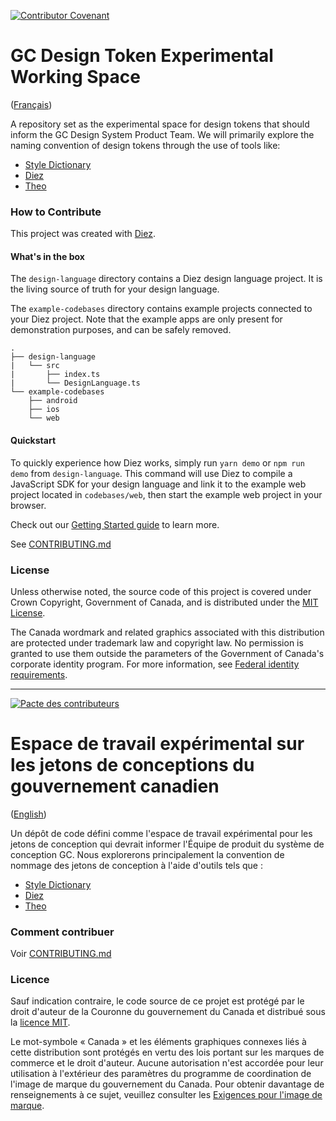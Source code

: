 [![Contributor Covenant](https://img.shields.io/badge/Contributor%20Covenant-v1.4%20adopted-ff69b4.svg)](CODE_OF_CONDUCT.md)

# GC Design Token Experimental Working Space

([Français](#espace-de-travail-experimental-sur-les-jetons-de-conceptions-du-gouvernement-canadien))

A repository set as the experimental space for design tokens that should inform the GC Design System Product Team. We will primarily explore the naming convention of design tokens through the use of tools like:
* [Style Dictionary](https://amzn.github.io/style-dictionary)
* [Diez](https://diez.org/)
* [Theo](https://github.com/salesforce-ux/theo)

### How to Contribute

This project was created with [Diez](https://diez.org).

#### What's in the box

The `design-language` directory contains a Diez design language project. It is the living source of truth for your design language.

The `example-codebases` directory contains example projects connected to your Diez project. Note that the example apps are only present for demonstration purposes, and can be safely removed.

```
.
├── design-language
|   └── src
|       ├── index.ts
|       └── DesignLanguage.ts
└── example-codebases
    ├── android
    ├── ios
    └── web
```

#### Quickstart

To quickly experience how Diez works, simply run `yarn demo` or `npm run demo` from `design-language`. This command will use Diez to compile a JavaScript SDK for your design language and link it to the example web project located in `codebases/web`, then start the example web project in your browser.

Check out our [Getting Started guide](https://diez.org/getting-started/) to learn more.

See [CONTRIBUTING.md](CONTRIBUTING.md)

### License

Unless otherwise noted, the source code of this project is covered under Crown Copyright, Government of Canada, and is distributed under the [MIT License](LICENSE).

The Canada wordmark and related graphics associated with this distribution are protected under trademark law and copyright law. No permission is granted to use them outside the parameters of the Government of Canada's corporate identity program. For more information, see [Federal identity requirements](https://www.canada.ca/en/treasury-board-secretariat/topics/government-communications/federal-identity-requirements.html).
______________________

[![Pacte des contributeurs](https://img.shields.io/badge/Pacte%20des%20contributeurs-v1.4%20adoptée-ff69b4.svg)](CODE_OF_CONDUCT.md)

# Espace de travail expérimental sur les jetons de conceptions du gouvernement canadien

([English](#gc-design-token-experimental-working-space))

Un dépôt de code défini comme l'espace de travail expérimental pour les jetons de conception qui devrait informer l'Équipe de produit du système de conception GC. Nous explorerons principalement la convention de nommage des jetons de conception à l'aide d'outils tels que&nbsp;:
* [Style Dictionary](https://amzn.github.io/style-dictionary)
* [Diez](https://diez.org/)
* [Theo](https://github.com/salesforce-ux/theo)

### Comment contribuer

Voir [CONTRIBUTING.md](CONTRIBUTING.md)

### Licence

Sauf indication contraire, le code source de ce projet est protégé par le droit d'auteur de la Couronne du gouvernement du Canada et distribué sous la [licence MIT](LICENSE).

Le mot-symbole « Canada » et les éléments graphiques connexes liés à cette distribution sont protégés en vertu des lois portant sur les marques de commerce et le droit d'auteur. Aucune autorisation n'est accordée pour leur utilisation à l'extérieur des paramètres du programme de coordination de l'image de marque du gouvernement du Canada. Pour obtenir davantage de renseignements à ce sujet, veuillez consulter les [Exigences pour l'image de marque](https://www.canada.ca/fr/secretariat-conseil-tresor/sujets/communications-gouvernementales/exigences-image-marque.html).